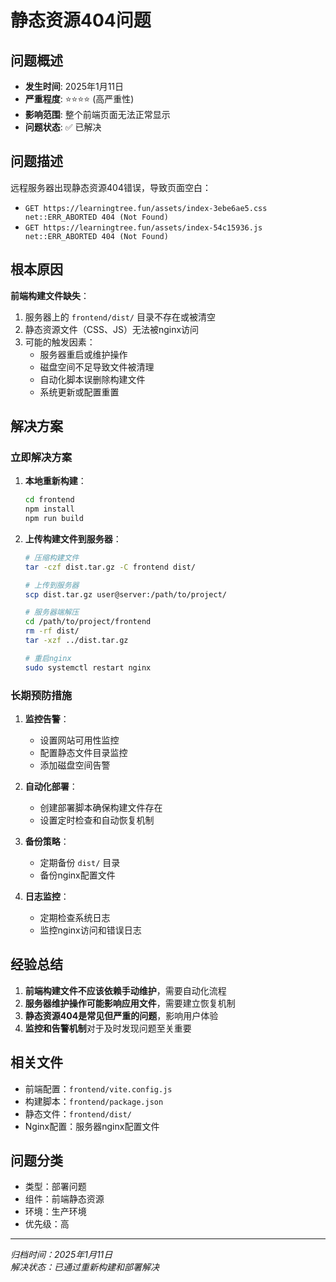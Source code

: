 # 静态资源404问题

## 问题概述
- **发生时间**: 2025年1月11日
- **严重程度**: ⭐⭐⭐⭐ (高严重性)
- **影响范围**: 整个前端页面无法正常显示
- **问题状态**: ✅ 已解决

## 问题描述
远程服务器出现静态资源404错误，导致页面空白：
- `GET https://learningtree.fun/assets/index-3ebe6ae5.css net::ERR_ABORTED 404 (Not Found)`
- `GET https://learningtree.fun/assets/index-54c15936.js net::ERR_ABORTED 404 (Not Found)`

## 根本原因
**前端构建文件缺失**：
1. 服务器上的 `frontend/dist/` 目录不存在或被清空
2. 静态资源文件（CSS、JS）无法被nginx访问
3. 可能的触发因素：
   - 服务器重启或维护操作
   - 磁盘空间不足导致文件被清理
   - 自动化脚本误删除构建文件
   - 系统更新或配置重置

## 解决方案

### 立即解决方案
1. **本地重新构建**：
   ```bash
   cd frontend
   npm install
   npm run build
   ```

2. **上传构建文件到服务器**：
   ```bash
   # 压缩构建文件
   tar -czf dist.tar.gz -C frontend dist/
   
   # 上传到服务器
   scp dist.tar.gz user@server:/path/to/project/
   
   # 服务器端解压
   cd /path/to/project/frontend
   rm -rf dist/
   tar -xzf ../dist.tar.gz
   
   # 重启nginx
   sudo systemctl restart nginx
   ```

### 长期预防措施
1. **监控告警**：
   - 设置网站可用性监控
   - 配置静态文件目录监控
   - 添加磁盘空间告警

2. **自动化部署**：
   - 创建部署脚本确保构建文件存在
   - 设置定时检查和自动恢复机制

3. **备份策略**：
   - 定期备份 `dist/` 目录
   - 备份nginx配置文件

4. **日志监控**：
   - 定期检查系统日志
   - 监控nginx访问和错误日志

## 经验总结
1. **前端构建文件不应该依赖手动维护**，需要自动化流程
2. **服务器维护操作可能影响应用文件**，需要建立恢复机制
3. **静态资源404是常见但严重的问题**，影响用户体验
4. **监控和告警机制**对于及时发现问题至关重要

## 相关文件
- 前端配置：`frontend/vite.config.js`
- 构建脚本：`frontend/package.json`
- 静态文件：`frontend/dist/`
- Nginx配置：服务器nginx配置文件

## 问题分类
- 类型：部署问题
- 组件：前端静态资源
- 环境：生产环境
- 优先级：高

---
*归档时间：2025年1月11日*  
*解决状态：已通过重新构建和部署解决*